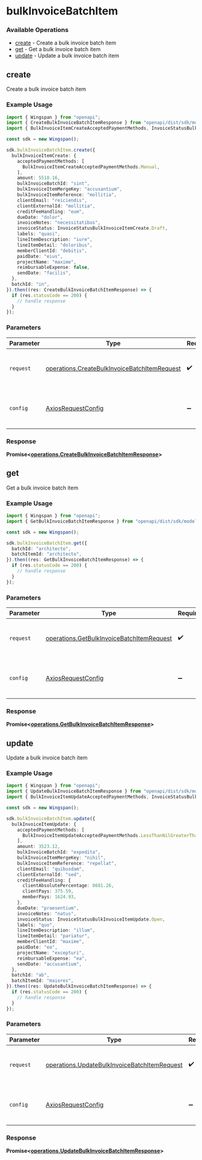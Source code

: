 # bulkInvoiceBatchItem

### Available Operations

* [create](#create) - Create a bulk invoice batch item
* [get](#get) - Get a bulk invoice batch item
* [update](#update) - Update a bulk invoice batch item

## create

Create a bulk invoice batch item

### Example Usage

```typescript
import { Wingspan } from "openapi";
import { CreateBulkInvoiceBatchItemResponse } from "openapi/dist/sdk/models/operations";
import { BulkInvoiceItemCreateAcceptedPaymentMethods, InvoiceStatusBulkInvoiceItemCreate } from "openapi/dist/sdk/models/shared";

const sdk = new Wingspan();

sdk.bulkInvoiceBatchItem.create({
  bulkInvoiceItemCreate: {
    acceptedPaymentMethods: [
      BulkInvoiceItemCreateAcceptedPaymentMethods.Manual,
    ],
    amount: 5518.16,
    bulkInvoiceBatchId: "sint",
    bulkInvoiceItemMergeKey: "accusantium",
    bulkInvoiceItemReference: "mollitia",
    clientEmail: "reiciendis",
    clientExternalId: "mollitia",
    creditFeeHandling: "eum",
    dueDate: "dolor",
    invoiceNotes: "necessitatibus",
    invoiceStatus: InvoiceStatusBulkInvoiceItemCreate.Draft,
    labels: "quasi",
    lineItemDescription: "iure",
    lineItemDetail: "doloribus",
    memberClientId: "debitis",
    paidDate: "eius",
    projectName: "maxime",
    reimbursableExpense: false,
    sendDate: "facilis",
  },
  batchId: "in",
}).then((res: CreateBulkInvoiceBatchItemResponse) => {
  if (res.statusCode == 200) {
    // handle response
  }
});
```

### Parameters

| Parameter                                                                                                    | Type                                                                                                         | Required                                                                                                     | Description                                                                                                  |
| ------------------------------------------------------------------------------------------------------------ | ------------------------------------------------------------------------------------------------------------ | ------------------------------------------------------------------------------------------------------------ | ------------------------------------------------------------------------------------------------------------ |
| `request`                                                                                                    | [operations.CreateBulkInvoiceBatchItemRequest](../../models/operations/createbulkinvoicebatchitemrequest.md) | :heavy_check_mark:                                                                                           | The request object to use for the request.                                                                   |
| `config`                                                                                                     | [AxiosRequestConfig](https://axios-http.com/docs/req_config)                                                 | :heavy_minus_sign:                                                                                           | Available config options for making requests.                                                                |


### Response

**Promise<[operations.CreateBulkInvoiceBatchItemResponse](../../models/operations/createbulkinvoicebatchitemresponse.md)>**


## get

Get a bulk invoice batch item

### Example Usage

```typescript
import { Wingspan } from "openapi";
import { GetBulkInvoiceBatchItemResponse } from "openapi/dist/sdk/models/operations";

const sdk = new Wingspan();

sdk.bulkInvoiceBatchItem.get({
  batchId: "architecto",
  batchItemId: "architecto",
}).then((res: GetBulkInvoiceBatchItemResponse) => {
  if (res.statusCode == 200) {
    // handle response
  }
});
```

### Parameters

| Parameter                                                                                              | Type                                                                                                   | Required                                                                                               | Description                                                                                            |
| ------------------------------------------------------------------------------------------------------ | ------------------------------------------------------------------------------------------------------ | ------------------------------------------------------------------------------------------------------ | ------------------------------------------------------------------------------------------------------ |
| `request`                                                                                              | [operations.GetBulkInvoiceBatchItemRequest](../../models/operations/getbulkinvoicebatchitemrequest.md) | :heavy_check_mark:                                                                                     | The request object to use for the request.                                                             |
| `config`                                                                                               | [AxiosRequestConfig](https://axios-http.com/docs/req_config)                                           | :heavy_minus_sign:                                                                                     | Available config options for making requests.                                                          |


### Response

**Promise<[operations.GetBulkInvoiceBatchItemResponse](../../models/operations/getbulkinvoicebatchitemresponse.md)>**


## update

Update a bulk invoice batch item

### Example Usage

```typescript
import { Wingspan } from "openapi";
import { UpdateBulkInvoiceBatchItemResponse } from "openapi/dist/sdk/models/operations";
import { BulkInvoiceItemUpdateAcceptedPaymentMethods, InvoiceStatusBulkInvoiceItemUpdate } from "openapi/dist/sdk/models/shared";

const sdk = new Wingspan();

sdk.bulkInvoiceBatchItem.update({
  bulkInvoiceItemUpdate: {
    acceptedPaymentMethods: [
      BulkInvoiceItemUpdateAcceptedPaymentMethods.LessThanNilGreaterThan,
    ],
    amount: 3523.12,
    bulkInvoiceBatchId: "expedita",
    bulkInvoiceItemMergeKey: "nihil",
    bulkInvoiceItemReference: "repellat",
    clientEmail: "quibusdam",
    clientExternalId: "sed",
    creditFeeHandling: {
      clientAbsolutePercentage: 8681.26,
      clientPays: 375.59,
      memberPays: 1624.93,
    },
    dueDate: "praesentium",
    invoiceNotes: "natus",
    invoiceStatus: InvoiceStatusBulkInvoiceItemUpdate.Open,
    labels: "quo",
    lineItemDescription: "illum",
    lineItemDetail: "pariatur",
    memberClientId: "maxime",
    paidDate: "ea",
    projectName: "excepturi",
    reimbursableExpense: "ea",
    sendDate: "accusantium",
  },
  batchId: "ab",
  batchItemId: "maiores",
}).then((res: UpdateBulkInvoiceBatchItemResponse) => {
  if (res.statusCode == 200) {
    // handle response
  }
});
```

### Parameters

| Parameter                                                                                                    | Type                                                                                                         | Required                                                                                                     | Description                                                                                                  |
| ------------------------------------------------------------------------------------------------------------ | ------------------------------------------------------------------------------------------------------------ | ------------------------------------------------------------------------------------------------------------ | ------------------------------------------------------------------------------------------------------------ |
| `request`                                                                                                    | [operations.UpdateBulkInvoiceBatchItemRequest](../../models/operations/updatebulkinvoicebatchitemrequest.md) | :heavy_check_mark:                                                                                           | The request object to use for the request.                                                                   |
| `config`                                                                                                     | [AxiosRequestConfig](https://axios-http.com/docs/req_config)                                                 | :heavy_minus_sign:                                                                                           | Available config options for making requests.                                                                |


### Response

**Promise<[operations.UpdateBulkInvoiceBatchItemResponse](../../models/operations/updatebulkinvoicebatchitemresponse.md)>**

